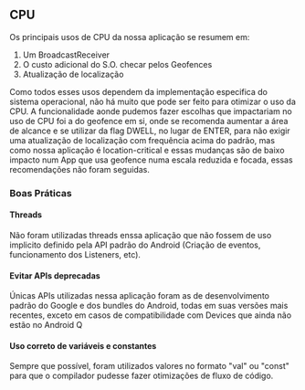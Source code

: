## CPU
Os principais usos de CPU da nossa aplicação se resumem em: 
1. Um BroadcastReceiver
2. O custo adicional do S.O. checar pelos Geofences
3. Atualização de localização

Como todos esses usos dependem da implementação especifica do sistema operacional, não há muito que pode ser feito para otimizar o uso da CPU. A funcionalidade aonde pudemos fazer escolhas que impactariam no uso de CPU foi a do geofence em si, onde se recomenda aumentar a área de alcance e se utilizar da flag DWELL, no lugar de ENTER, para não exigir uma atualização de localização com frequência acima do padrão, mas como nossa aplicação é location-critical e essas mudanças são de baixo impacto num App que usa geofence numa escala reduzida e focada, essas recomendações não foram seguidas.

<!-- Inserir imagem exemplo -->

### Boas Práticas
#### Threads
Não foram utilizadas threads enssa aplicação que não fossem de uso implicito definido pela API padrão do Android (Criação de eventos, funcionamento dos Listeners, etc).

#### Evitar APIs deprecadas
Únicas APIs utilizadas nessa aplicação foram as de desenvolvimento padrão do Google e dos bundles do Android, todas em suas versões mais recentes, exceto em casos de compatibilidade com Devices que ainda não estão no Android Q

#### Uso correto de variáveis e constantes
Sempre que possível, foram utilizados valores no formato "val" ou "const" para que o compilador pudesse fazer otimizações de fluxo de código.
